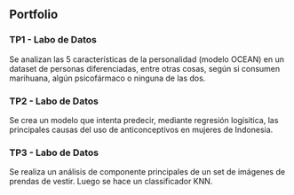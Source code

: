 ## Portfolio

###  TP1 - Labo de Datos

Se analizan las 5 características de la personalidad (modelo OCEAN) en un dataset de personas diferenciadas, entre otras cosas, según si consumen marihuana, algún psicofármaco o ninguna de las dos.

### TP2 - Labo de Datos

Se crea un modelo que intenta predecir, mediante regresión logísitica, las principales causas del uso de anticonceptivos en mujeres de Indonesia.
 
### TP3 - Labo de Datos

Se realiza un análisis de componente principales de un set de imágenes de prendas de vestir. Luego se hace un classificador KNN. 
